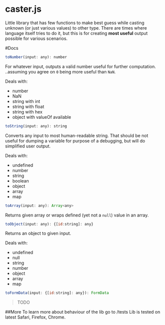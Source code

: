 # caster.js

Little library that has few functions to make best guess while casting unknown (or just various values) to other type. There are times where language itself tries to do it, but this is for creating **most useful** output possible for various scenarios.

#Docs
```javascript
toNumber(input: any): number
```
For whatever input, outputs a valid number useful for further computation.
..assuming you agree on `0` being more useful than `NaN`.

Deals with:

- number
- NaN
- string with int
- string with float
- string with hex
- object with valueOf available

```javascript
toString(input: any): string
```
Converts any input to most human-readable string. That should be not useful for dumping a variable for purpose of a debugging, but will do simplified user output.

Deals with:

- undefined
- number
- string
- boolean
- object
- array
- map

```javascript
toArray(input: any): Array<any>
```
Returns given array or wraps defined (yet not a `null`) value in an array.

```javascript
toObject(input: any): {[id:string]: any}
```
Returns an object to given input.

Deals with:

- undefined
- null
- string
- number
- object
- array
- map


```javascript
toFormData(input: {[id:string]: any}): FormData
```
>TODO

##More
To learn more about behaviour of the lib go to /tests
Lib is tested on latest Safari, Firefox, Chrome.

